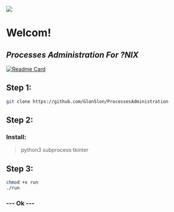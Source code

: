 ![](https://i.gifer.com/Jdhr.gif)
# Welcom!
## *Processes Administration For ?NIX*
[![Readme Card](https://github-readme-stats.vercel.app/api/pin/?username=GlonSlon&repo=TelegraphDownloader)](https://github.com/GlonSlon/TelegraphDownloader)
## Step 1:
```sh
git clone https://github.com/GlonSlon/ProcessesAdministration
```

## Step 2:

### __Install__:
> python3
> subprocess
> tkinter

## Step 3:
```sh
chmod +x run
./run
```
### *---* Ok *---*
